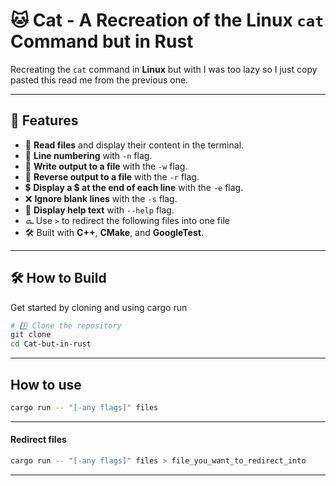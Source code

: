 # 🐱 Cat - A Recreation of the Linux `cat` Command but in Rust

Recreating the `cat` command in **Linux** but with I was too lazy so I just copy pasted this read me from the previous one.

---

## 🚀 Features
- 📖 **Read files** and display their content in the terminal.
- 🔢 **Line numbering** with `-n` flag.
- 📝 **Write output to a file** with the `-w` flag.
- 🔄 **Reverse output to a file** with the `-r` flag.
- 💲 **Display a $ at the end of each line** with the `-e` flag.
- ❌ **Ignore blank lines** with the `-s` flag.
- 🙏 **Display help text** with `--help` flag.
- ௷ Use `>` to redirect the following files into one file
- 🛠️ Built with **C++**, **CMake**, and **GoogleTest**.

---

## 🛠️ How to Build
Get started by cloning and using cargo run

```sh
# 1️⃣ Clone the repository
git clone 
cd Cat-but-in-rust

```
---

## How to use
```sh
cargo run -- "[-any flags]" files
```
---

#### Redirect files
```sh
cargo run -- "[-any flags]" files > file_you_want_to_redirect_into
```
---
